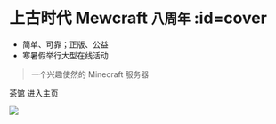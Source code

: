 # 上古时代 Mewcraft <small>八周年</small> :id=cover

- 简单、可靠；正版、公益
- 寒暑假举行大型在线活动

> 一个兴趣使然的 Minecraft 服务器

[茶馆](https://bbs.mimaru.me/)
[进入主页](/welcome/intro.md)

![](https://mimaru-jp.oss-ap-northeast-1.aliyuncs.com/images/cover-yukumo-fixed.jpg)
